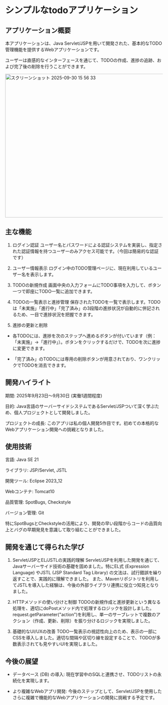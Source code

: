 # シンプルなtodoアプリケーション

## アプリケーション概要

本アプリケーションは、Java Servlet/JSPを用いて開発された、基本的なTODO管理機能を提供するWebアプリケーションです。

ユーザーは直感的なインターフェースを通じて、TODOの作成、進捗の追跡、および完了後の削除を行うことができます。

<img width="1179" height="459" alt="スクリーンショット 2025-09-30 15 56 33" src="https://github.com/user-attachments/assets/8c53a4e0-7e82-45a5-84cf-dcbca7a0de94" />


## 主な機能

1. ログイン認証
ユーザー名とパスワードによる認証システムを実装し、指定された認証情報を持つユーザーのみアクセス可能です。（今回は簡易的な認証です）

2. ユーザー情報表示
ログイン中のTODO管理ページに、現在利用しているユーザー名を表示します。

3. TODOの新規作成
画面中央の入力フォームにTODO事項を入力して、ボタン一つで即座にTODO一覧に追加できます。

4. TODOの一覧表示と進捗管理
保存されたTODOを一覧で表示します。TODOは「未実施」「進行中」「完了済み」の3段階の進捗状況が自動的に併記されるため、一目で進捗状況を把握できます。

5. 進捗の更新と削除

- 各TODOには、進捗を次のステップへ進めるボタンが付いています（例：「未実施」→「進行中」）。ボタンをクリックするだけで、TODOを次に進捗に変更できます。

- 「完了済み」のTODOには専用の削除ボタンが用意されており、ワンクリックでTODOを消去できます。

## 開発ハイライト

期間: 2025年9月23日〜9月30日 (実働1週間程度)

目的: Java言語のサーバーサイドシステムであるServlet/JSPついて深く学ぶため、個人プロジェクトとして開発しました。

プロジェクトの成長: このアプリは私の個人開発5作目です。初めての本格的なWebアプリケーション開発への挑戦となりました。

## 使用技術

言語: Java SE 21

ライブラリ: JSP/Servlet, JSTL

開発ツール: Eclipse 2023_12

Webコンテナ: Tomcat10

品質管理: SpotBugs, Checkstyle

バージョン管理: Git

特にSpotBugsとCheckstyleの活用により、開発の早い段階からコードの品質向上とバグの早期発見を意識して取り組むことができました。

## 開発を通じて得られた学び

1. Servlet/JSPとEL/JSTLの実践的理解
Servlet/JSPを利用した開発を通じて、Javaサーバーサイド技術の基礎を固めました。特にEL式 (Expression Language) やJSTL (JSP Standard Tag Library) の文法は、試行錯誤を繰り返すことで、実践的に理解できました。
また、Mavenリポジトリを利用してJSTLを導入した経験は、今後の外部ライブラリ連携に役立つ知見となりました。

2. HTTPメソッドの使い分けと制御
TODOの新規作成と進捗更新という異なる処理を、適切にdoPostメソッド内で処理するロジックを設計しました。request.getParameter("action")を利用し、単一のサーブレットで複数のアクション（作成、更新、削除）を振り分けるロジックを実現しました。

3. 基礎的なUI/UXの改善
TODO一覧表示の視認性向上のため、表示の一部にCSSを導入しました。適切な間隔や区切り線を設定することで、TODOが多数表示されても見やすいUIを実現しました。

## 今後の展望

- データベース (DB) の導入: 現在学習中のSQLと連携させ、TODOリストの永続化を実現します。

- より複雑なWebアプリ開発: 今後のステップとして、Servlet/JSPを使用したさらに複雑で機能的なWebアプリケーションの開発に挑戦する予定です。
